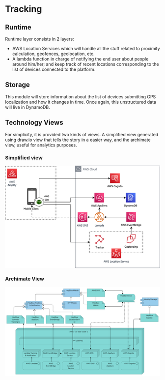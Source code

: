 # Tracking

## Runtime

Runtime layer consists in 2 layers:

- AWS Location Services which will handle all the stuff related to proximity calculation, geofences, geolocation, etc.
- A lambda function in charge of notifying the end user about people around him/her; and keep track of recent locations corresponding to the list of devices connected to the platform. 

## Storage  

This module will store information about the list of devices submitting GPS localization and how it changes in time. Once again, this unstructured data will live in DynamoDB. 

## Technology Views

For simplicity, it is provided two kinds of views. A simplified view generated using draw.io view that tells the story in a easier way, and the archimate view, useful for analytics purposes.

### Simplified view

![Drawio Tracking](/Assets/drawio-tech-tracking.png "Tracking in draw.io")

### Archimate View

![Archi Tracking](/Assets/HeyBlue-Tracking-Notification-Technology.png "Tracking in Archi")